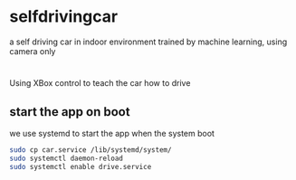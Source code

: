 # selfdrivingcar
a self driving car in indoor environment  trained by machine learning, using camera only

# 
Using XBox control to teach the car how to drive

## start the app on boot

we use systemd to start the app when the system boot

```bash
sudo cp car.service /lib/systemd/system/
sudo systemctl daemon-reload
sudo systemctl enable drive.service
```
